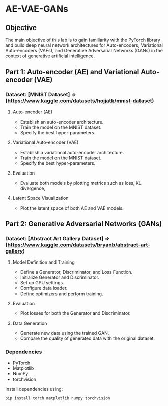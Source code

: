 # AE-VAE-GANs

## Objective
The main objective of this lab is to gain familiarity with the PyTorch library and build deep neural network architectures for Auto-encoders, Variational Auto-encoders (VAEs), and Generative Adversarial Networks (GANs) in the context of generative artificial intelligence.

## Part 1: Auto-encoder (AE) and Variational Auto-encoder (VAE)

### Dataset: [MNIST Dataset] => (https://www.kaggle.com/datasets/hojjatk/mnist-dataset)

1. Auto-encoder (AE)
   - Establish an auto-encoder architecture.
   - Train the model on the MNIST dataset.
   - Specify the best hyper-parameters.

2. Variational Auto-encoder (VAE)
   - Establish a variational auto-encoder architecture.
   - Train the model on the MNIST dataset.
   - Specify the best hyper-parameters.

3. Evaluation
   - Evaluate both models by plotting metrics such as loss, KL divergence,

4. Latent Space Visualization
   - Plot the latent space of both AE and VAE models.

## Part 2: Generative Adversarial Networks (GANs)

### Dataset: [Abstract Art Gallery Dataset] => (https://www.kaggle.com/datasets/bryanb/abstract-art-gallery)

1. Model Definition and Training
   - Define a Generator, Discriminator, and Loss Function.
   - Initialize Generator and Discriminator.
   - Set up GPU settings.
   - Configure data loader.
   - Define optimizers and perform training.

2. Evaluation
   - Plot losses for both the Generator and Discriminator.

3. Data Generation
   - Generate new data using the trained GAN.
   - Compare the quality of generated data with the original dataset.


### Dependencies

- PyTorch
- Matplotlib
- NumPy
- torchvision

Install dependencies using:

```bash
pip install torch matplotlib numpy torchvision
